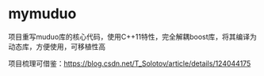 # mymuduo
项目重写muduo库的核心代码，使用C++11特性，完全解耦boost库，将其编译为动态库，方便使用，可移植性高

项目梳理可借鉴：https://blog.csdn.net/T_Solotov/article/details/124044175
